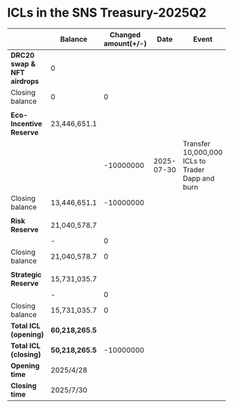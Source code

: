 # ICLs in the SNS Treasury-2025Q2

|                               | **Balance**      | **Changed amount(+/-)** | **Date**   | **Event**                                        | **Proposal Id** |
| ----------------------------- | ---------------- | ----------------------- | ---------- | ------------------------------------------------ | --------------- |
| **DRC20 swap & NFT airdrops** | 0                |                         |            |                                                  |                 |
| Closing balance               | 0                | 0                       |            |                                                  |                 |
|                               |                  |                         |            |                                                  |                 |
| **Eco-Incentive Reserve**     | 23,446,651.1     |                         |            |                                                  |                 |
|                               |                  | -10000000               | 2025-07-30 | Transfer 10,000,000 ICLs to Trader Dapp and burn | 546, 548        |
| Closing balance               | 13,446,651.1     | -10000000               |            |                                                  |                 |
|                               |                  |                         |            |                                                  |                 |
| **Risk Reserve**              | 21,040,578.7     |                         |            |                                                  |                 |
|                               | -                | 0                       |            |                                                  |                 |
| Closing balance               | 21,040,578.7     | 0                       |            |                                                  |                 |
|                               |                  |                         |            |                                                  |                 |
| **Strategic Reserve**         | 15,731,035.7     |                         |            |                                                  |                 |
|                               | -                | 0                       |            |                                                  |                 |
| Closing balance               | 15,731,035.7     | 0                       |            |                                                  |                 |
| **Total ICL (opening)**       | **60,218,265.5** |                         |            |                                                  |                 |
| **Total ICL (closing)**       | **50,218,265.5** | -10000000               |            |                                                  |                 |
| **Opening time**              | 2025/4/28        |                         |            |                                                  |                 |
| **Closing time**              | 2025/7/30        |                         |            |                                                  |                 |

